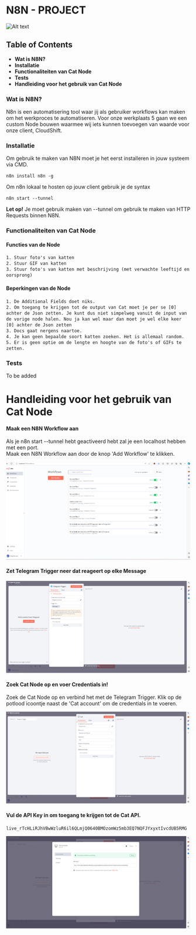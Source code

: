 # N8N - PROJECT

![Alt text](https://blog.n8n.io/content/images/2022/06/og-image-website.png)

## Table of Contents
* **Wat is N8N?**
* **Installatie**
* **Functionaliteiten van Cat Node**
* **Tests**
* **Handleiding voor het gebruik van Cat Node**

### **Wat is N8N?**
N8n is een automatisering tool waar jij als gebruiker workflows kan maken om het werkproces te automatiseren. Voor onze werkplaats 5 gaan we een custom Node bouwen waarmee wij iets kunnen toevoegen van waarde voor onze client, CloudShift.
### **Installatie**
Om gebruik te maken van N8N moet je het eerst installeren in jouw systeem via CMD. 
```
n8n install n8n -g
```
Om n8n lokaal te hosten op jouw client gebruik je de syntax
```
n8n start --tunnel
```
**Let op!** Je moet gebruik maken van --tunnel om gebruik te maken van HTTP Requests binnen N8N.
### **Functionaliteiten van Cat Node**
#### **Functies van de Node**
```
1. Stuur foto's van katten
2. Stuur GIF van katten
3. Stuur foto's van katten met beschrijving (met verwachte leeftijd en oorsprong)
```
#### **Beperkingen van de Node**
```
1. De Additional Fields doet niks.
2. Om toegang te krijgen tot de output van Cat moet je per se [0] achter de Json zetten. Je kunt dus niet simpelweg vanuit de input van de vorige node halen. Nou ja kan wel maar dan moet je wel elke keer [0] achter de Json zetten
3. Docs gaat nergens naartoe.
4. Je kan geen bepaalde soort katten zoeken. Het is allemaal random.
5. Er is geen optie om de lengte en hoogte van de foto's of GIFs te zetten.
```
### **Tests**
To be added
# **Handleiding voor het gebruik van Cat Node**
#### **Maak een N8N Workflow aan**
Als je n8n start --tunnel hebt geactiveerd hebt zal je een localhost hebben met een port.       
Maak een N8N Workflow aan door de knop 'Add Workflow' te klikken.


![Alt text](images/add_workflow.png)

#### **Zet Telegram Trigger neer dat reageert op elke Message**

![Alt text](images/TriggerNode.png)

#### **Zoek Cat Node op en voer Credentials in!**
Zoek de Cat Node op en verbind het met de Telegram Trigger.
Klik op de potlood icoontje naast de 'Cat account' om de credentials in te voeren.

![Alt text](images/CatNode.png)

#### **Vul de API Key in om toegang te krijgen tot de Cat API.**                 
``` 
live_rTcHLiRJhVBwWzluR6il6QLmjQ0640BMOzomWz5mb3EQ7NQFJYxyxtIvcdUB5RMG
```

![Alt text](images/APIkey.png)

#### 